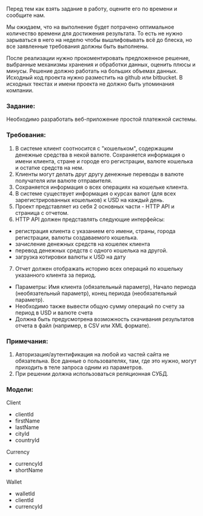 Перед тем как взять задание в работу, оцените его по времени и сообщите нам.

Мы ожидаем, что на выполнение будет потрачено оптимальное количество времени для достижения результата. То есть
не нужно зарываться в него на неделю чтобы вышлифовывать всё до блеска, но все заявленные требования должны
быть выполнены.

После реализации нужно прокоментировать предложенное решение, выбранные механизмы хранения и обработки
данных, оценить плюсы и минусы. Решение должно работать на больших объемах данных.
Исходный код проекта нужно разместить на github или bitbucket. 
В исходных текстах и имени проекта не должно быть упоминания компании.

### Задание:
Необходимо разработать веб-приложение простой платежной системы. 

### Требования:
1) В системe клиент соотносится с "кошельком", содержащим денежные средства в некой валюте. Сохраняется информация о имени клиента, стране и городе его регистрации, валюте кошелька и остатке средств на нем.
2) Клиенты могут делать друг другу денежные переводы в валюте получателя или валюте отправителя.
3) Сохраняется информация о всех операциях на кошельке клиента.
4) В системе существует информация о курсах валют (для всех зарегистрированных кошельков) к USD на каждый день.
5) Проект представляет из себя 2 основных части - HTTP API и страница с отчетом.
6) HTTP API должен представлять следующие интерфейсы:
- регистрация клиента с указанием его имени, страны, города регистрации, валюты создаваемого кошелька.
- зачисление денежных средств на кошелек клиента
- перевод денежных средств с одного кошелька на другой.
- загрузка котировки валюты к USD на дату
7) Отчет должен отображать историю всех операций по кошельку указанного клиента за период.
- Параметры: Имя клиента (обязательный параметр), Начало периода (необязательный параметр), конец периода (необязательный параметр).
- Необходимо также вывести общую сумму операций по счету за период в USD и валюте счета
- Должна быть предусмотрена возможность скачивания результатов отчета в файл (например, в CSV или XML формате).

### Примечания:
1) Авторизация/аутентификация на любой из частей сайта не обязательна. Все данные о пользователях, там, где это нужно, могут приходить в теле запроса одним из параметров.
2) При решении должна использоваться реляционная СУБД.


### Модели:
Client
- clientId
- firstName
- lastName
- cityId
- countryId

Currency
- currencyId
- shortName

Wallet
- walletId
- clientId
- currencyId
